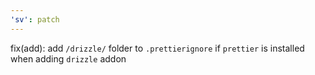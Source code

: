 ```yaml
---
'sv': patch
---
```


fix(add): add `/drizzle/` folder to `.prettierignore` if `prettier` is installed when adding `drizzle` addon
